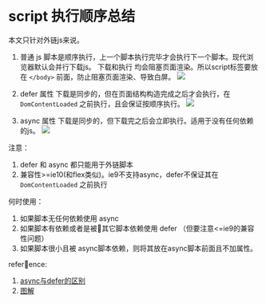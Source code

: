 # script 执行顺序总结

本文只针对外链js来说。

1. 普通 js 脚本是顺序执行，上一个脚本执行完毕才会执行下一个脚本。现代浏览器默认会并行下载js。 下载和执行 均会阻塞页面渲染。所以script标签要放在 `</body>` 前面，防止阻塞页面渲染、导致白屏。
![](https://ws1.sinaimg.cn/large/006tNc79ly1flutv41niyj30dw01tmx4.jpg)

2. defer 属性 下载是同步的，但在页面结构构造完成之后才会执行，在 `DomContentLoaded` 之前执行，且会保证按顺序执行。
![](https://ws3.sinaimg.cn/large/006tNc79ly1flutw1xayej30dw01tdfs.jpg)

3. async 属性 下载是同步的，但下载完之后会立即执行。适用于没有任何依赖的js。
![](https://ws4.sinaimg.cn/large/006tNc79ly1flutwdxyeyj30dw01tq2w.jpg)


注意：

1. defer 和 async 都只能用于外链脚本
2. 兼容性>=ie10(和flex类似)。ie9不支持async，defer不保证其在`DomContentLoaded` 之前执行


何时使用：

1. 如果脚本无任何依赖使用 async
2. 如果脚本有依赖或者是被其它脚本依赖使用 defer （但要注意<=ie9的兼容性问题）
3. 如果脚本很小且被 async脚本依赖，则将其放在async脚本前面且不加属性。


reference:

1. [async与defer的区别](http://www.jianshu.com/p/17dc82bf08f1)
2. [图解](http://www.growingwiththeweb.com/2014/02/async-vs-defer-attributes.html)